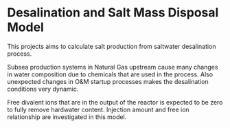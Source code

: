 # Desalination and Salt Mass Disposal Model
This projects aims to calculate salt production from saltwater desalination process.

Subsea production systems in Natural Gas upstream cause many changes in water composition due to chemicals that are used in the process. Also unexpected changes in O&M startup processes makes the desalination conditions very dynamic.  

Free divalent ions that are in the output of the reactor is expected to be zero to fully remove hardwater content. Injection amount and free ion relationship are investigated in this model.
